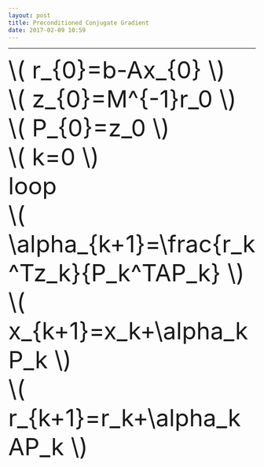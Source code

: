 ```yaml
---
layout: post
title: Preconditioned Conjugate Gradient
date: 2017-02-09 10:59
---
```


----------------
<div>
<font size='11px'>
\( r_{0}=b-Ax_{0} \) <br/>
\( z_{0}=M^{-1}r_0 \) <br/>
\( P_{0}=z_0 \)<br/>
\( k=0 \)<br/>
loop <br/>
\( \alpha_{k+1}=\frac{r_k^Tz_k}{P_k^TAP_k} \)<br/>
\( x_{k+1}=x_k+\alpha_kP_k \)<br/>
\( r_{k+1}=r_k+\alpha_kAP_k \)<br/>
</font>
</div>

